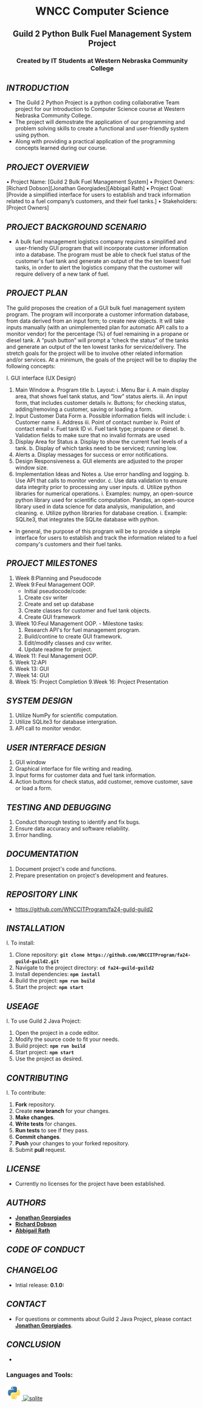 <h1 align="center"> WNCC Computer Science</h1>

<h2 align="center">Guild 2 Python Bulk Fuel Management System Project</h2>

<h3 align="center">Created by IT Students at Western Nebraska Community College</h3>


## *INTRODUCTION*
- The Guild 2 Python Project is a python coding collaborative Team project for our Introduction to Computer Science course at Western Nebraska Community College.
- The project will demostrate the application of our programming and problem solving skills to create a functional and user-friendly system using python.
- Along with providing a practical application of the programming concepts learned during our course.

## *PROJECT OVERVIEW*
•	Project Name: [Guild 2 Bulk Fuel Management System]
•	Project Owners: [Richard Dobson][Jonathan Georgiades][Abbigail Rath]
•	Project Goal: [Provide a simplified interface for users to establish and track information related to a fuel   company’s customers, and their fuel tanks.]
•	Stakeholders: [Project Owners]

## *PROJECT BACKGROUND SCENARIO*
- A bulk fuel management logistics company requires a simplified and user-friendly GUI program that will incorporate customer information into a database.  The program must be able to check fuel status of the customer's fuel tank and generate an output of the the ten lowest fuel tanks, in order to alert the logistics company that the customer will require delivery of a new tank of fuel.

## *PROJECT PLAN*
The guild proposes the creation of a GUI bulk fuel management system program.  The program will incorporate a customer information database, from data derived from an input form; to create new objects.  It will take inputs manually (with an unimplemented plan for automatic API calls to a monitor vendor) for the percentage (%) of fuel remaining in a propane or diesel tank.  A “push button” will prompt a “check the status” of the tanks and generate an output of the ten lowest tanks for service/delivery.  The stretch goals for the project will be to involve other related information and/or services.  At a minimum, the goals of the project will be to display the following concepts:

I.	GUI interface (UX Design)
  1.	Main Window
    a.	Program title
    b.	Layout:
      i.	Menu Bar
      ii.	A  main display area, that shows fuel tank status, and “low” status alerts.
      iii.	An input form, that includes customer details
      iv.	Buttons; for checking status, adding/removing a customer, saving or loading a form.
  2.	Input Customer Data Form
    a.	Possible information fields will include:
      i.	Customer name
      ii.	Address
      iii.	Point of contact number
      iv.	Point of contact email
      v.	Fuel tank ID
      vi.	Fuel tank type; propane or diesel.
    b.	Validation fields to make sure that no invalid formats are used
  3.	Display Area for Status
    a.	Display to show the current fuel levels of a tank.
    b.	Display of which tanks need to be serviced; running low.
  4.	Alerts
    a.	Display messages for success or error notifications.
  5.	Design Responsiveness
    a.	GUI elements are adjusted to the proper window size.
  6.	Implementation Ideas and Notes
    a.	Use error handling and logging.
    b.	Use API that calls to monitor vendor.
    c.	Use data validation to ensure data integrity prior to processing any user inputs.
    d.	Utilize python libraries for numerical operations.
      i.	Examples: numpy, an open-source python library used for scientific computation.  Pandas, an open-source   library used in data science for data analysis, manipulation, and cleaning. 
    e.	Utilize python libraries for database creation.
      i.	Example: SQLite3, that integrates the SQLite database with python.
- In general, the purpose of this program will be to provide a simple interface for users to establish and track the information related to a fuel company's customers and their fuel tanks.

## *PROJECT MILESTONES*
  1. Week 8:Planning and Pseudocode
  2. Week 9:Feul Management OOP.
     - Initial pseudocode/code:
      1. Create csv writer
      2. Create and set up database
      3. Create classes for customer and fuel tank objects.
      4. Create GUI framework
  4. Week 10:Feul Management OOP.
    - Milestone tasks:
      1. Research API's for fuel management program.
      2. Build/contine to create GUI framework.
      3. Edit/modify classes and csv writer.
      4. Update readme for project.
  6. Week 11: Feul Management OOP.
  7. Week 12:API 
  8. Week 13: GUI
  9. Week 14: GUI
  10. Week 15: Project Completion
  9.Week 16: Project Presentation

## *SYSTEM DESIGN*
  1. Utilize NumPy for scientific computation.
  2. Utilize SQLite3 for database intergration.
  3. API call to monitor vendor.

## *USER INTERFACE DESIGN*
  1. GUI window
  2. Graphical interface for file writing and reading.
  3. Input forms for customer data and fuel tank information.
  4. Action buttons for check status, add customer, remove customer, save or load a form.

## *TESTING AND DEBUGGING*
  1. Conduct thorough testing to identify and fix bugs. 
  2. Ensure data accuracy and software reliability.
  3. Error handling. 

## *DOCUMENTATION*
  1. Document project's code and functions.
  2. Prepare presentation on project's development and features.



## *REPOSITORY LINK*
- https://github.com/WNCCITProgram/fa24-guild-guild2

## *INSTALLATION*
I. To install:

  1. Clone repository: **`git clone https://github.com/WNCCITProgram/fa24-guild-guild2.git`**
  2. Navigate to the project directory: **`cd fa24-guild-guild2`**
  3. Install dependencies: **`npm install`**
  4. Build the project: **`npm run build`**
  5. Start the project: **`npm start`**

## *USEAGE*
I. To use Guild 2 Java Project:

  1. Open the project in a code editor.
  2. Modify the source code to fit your needs.
  3. Build project: **`npm run build`**
  4. Start project: **`npm start`**
  5. Use the project as desired.


## *CONTRIBUTING*
I. To contribute:

  1. **Fork** repository.
  2. Create **new branch** for your changes.
  3. **Make changes**.
  4. **Write tests** for changes.
  5. **Run tests** to see if they pass.
  6. **Commit changes**.
  7. **Push** your changes to your forked repository.
  8. Submit **pull** request.

## *LICENSE*
- Currently no licenses for the project have been established.

## *AUTHORS*
- **[Jonathan Georgiades](https://github.com/georgiajWNCC)**
- **[Richard Dobson](https://github.com/)**
- **[Abbigail Rath](https://github.com/abbi0)**

## *CODE OF CONDUCT*

## *CHANGELOG*
- Intial release: **0.1.0:**

## *CONTACT*

- For questions or comments about Guild 2 Java Project, please contact **[Jonathan Georgiades](georgiaj@wncc.edu)**.

## *CONCLUSION*
- 

<h3 align="left">Languages and Tools:</h3>
<p align="left"> <a href="https://www.python.org" target="_blank" rel="noreferrer"> <img src="https://raw.githubusercontent.com/devicons/devicon/master/icons/python/python-original.svg" alt="python" width="40" height="40"/> </a> <a href="https://www.sqlite.org/" target="_blank" rel="noreferrer"> <img src="https://www.vectorlogo.zone/logos/sqlite/sqlite-icon.svg" alt="sqlite" width="40" height="40"/> </a> </p>

